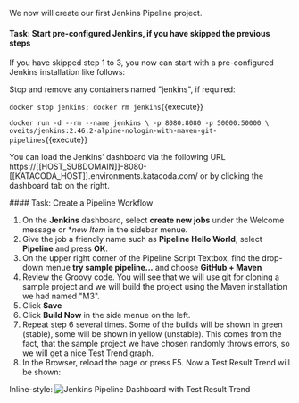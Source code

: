 We now will create our first Jenkins Pipeline project.

#### Task: Start pre-configured Jenkins, if you have skipped the previous steps

If you have skipped step 1 to 3, you now can start with a pre-configured Jenkins installation like follows:

Stop and remove any containers named "jenkins", if required:

`docker stop jenkins; docker rm jenkins`{{execute}}

`docker run -d --rm --name jenkins \
    -p 8080:8080 -p 50000:50000 \
    oveits/jenkins:2.46.2-alpine-nologin-with-maven-git-pipelines`{{execute}}
    
You can load the Jenkins' dashboard via the following URL https://[[HOST_SUBDOMAIN]]-8080-[[KATACODA_HOST]].environments.katacoda.com/ or by clicking the dashboard tab on the right.

#### Task: Create a Pipeline Workflow

1. On the **Jenkins** dashboard, select **create new jobs** under the Welcome message or **new Item* in the sidebar menue.
2. Give the job a friendly name such as **Pipeline Hello World**, select **Pipeline** and press **OK**.
3. On the upper right corner of the Pipeline Script Textbox, find the drop-down menue **try sample pipeline...** and choose **GitHub + Maven**
4. Review the Groovy code. You will see that we will use git for cloning a sample project and we will build the project using the Maven installation we had named "M3".
5. Click **Save**
6. Click **Build Now** in the side menue on the left.
7. Repeat step 6 several times. Some of the builds will be shown in green (stable), some will be shown in yellow (unstable). This comes from the fact, that the sample project we have chosen randomly throws errors, so we will get a nice Test Trend graph.
8. In the Browser, reload the page or press F5. Now a Test Result Trend will be shown:

Inline-style: 
![Jenkins Pipeline Dashboard with Test Result Trend](https://oliverveits.files.wordpress.com/2017/05/2017-05-12-10_53_17-pipeline-hello-world-jenkins.png "Jenkins Pipeline Dashboard with Test Result Trend")
